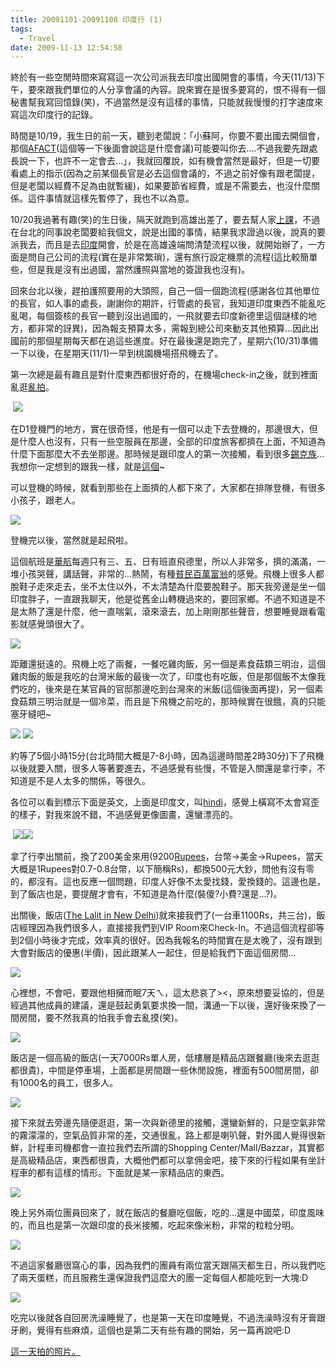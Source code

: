 ```yaml
---
title: 20091101-20091108 印度行 (1)
tags:
  - Travel
date: 2009-11-13 12:54:58
---
```


終於有一些空閒時間來寫寫這一次公司派我去印度出國開會的事情，今天(11/13)下午，要來跟我們單位的人分享會議的內容。說來實在是很多要寫的，恨不得有一個秘書幫我寫回憶錄(笑)，不過當然是沒有這樣的事情，只能就我慢慢的打字速度來寫這次印度行的記錄。

時間是10/19，我生日的前一天，聽到老闆說：「小蘇阿，你要不要出國去開個會，那個[AFACT](http://www.afact.org/group/application/afact/index.php)(這個等一下後面會說這是什麼會議)可能要叫你去....不過我要先跟處長說一下，也許不一定會去...」，我就回覆說，如有機會當然是最好，但是一切要看處上的指示(因為之前某個長官是必去這個會議的，不過之前好像有跟老闆提，但是老闆以經費不足為由就暫緩)，如果要節省經費，或是不需要去，也沒什麼關係。這件事情就這樣先暫停了，我也不以為意。

10/20我過著有趣(笑)的生日後，隔天就跑到高雄出差了，要去幫人家[上課](https://web02.mtnet.gov.tw/new/readbulletins.jsp?newsid=82)，不過在台北的同事說老闆要給我個文，說是出國的事情，結果我求證過以後，說真的要派我去，而且是去[印度](http://etrade.gov.in/afact2009/afact.aspx)開會，於是在高雄遠端問清楚流程以後，就開始辦了，一方面是問自己公司的流程(實在是非常繁瑣)，還有旅行設定機票的流程(這比較簡單些，但是我是沒有出過國，當然護照與當地的簽證我也沒有)。

回來台北以後，趕拍護照要用的大頭照，自己一個一個跑流程(感謝各位其他單位的長官，如人事的處長，謝謝你的期許，行管處的長官，我知道印度東西不能亂吃亂喝，每個簽核的長官一聽到沒出過國的，一飛就要去印度新德里這個謎樣的地方，都非常的訝異)，因為報支預算太多，需報到總公司來動支其他預算...因此出國前的那個星期每天都在追這些進度。好在最後還是跑完了，星期六(10/31)準備一下以後，在星期天(11/1)一早到桃園機場搭飛機去了。

第一次總是最有趣且是對什麼東西都很好奇的，在機場check-in之後，就到裡面亂逛[亂拍](http://photo.xuite.net/retsamsu/3625126)。

&nbsp;[![](http://e.share.photo.xuite.net/retsamsu/1e2325c/3625126/137766070_m.jpg)](http://photo.xuite.net/_r9009/retsamsu/3625126/3.jpg)

在D1登機門的地方，實在很奇怪，他是有一個可以走下去登機的，那邊很大，但是什麼人也沒有，只有一些空服員在那邊，全部的印度旅客都擠在上面，不知道為什麼下面那麼大不去坐那邊。那時候是跟印度人的第一次接觸，看到很多[錫克族](http://www.hudong.com/wiki/%E9%94%A1%E5%85%8B%E6%97%8F)...我想你一定想到的跟我一樣，就是[這個](http://www.youtube.com/watch?v=wjz2c7YKEg0&amp;feature=related)~

可以登機的時候，就看到那些在上面擠的人都下來了，大家都在排隊登機，有很多小孩子，跟老人。

[![](http://e.share.photo.xuite.net/retsamsu/1e2328c/3625126/137766118_m.jpg)](http://photo.xuite.net/_r9009/retsamsu/3625126/5.jpg)

登機完以後，當然就是起飛啦。

這個航班是[華航](http://www.china-airlines.com/ch/index.htm)每週只有三、五、日有班直飛德里，所以人非常多，擠的滿滿，一堆小孩哭聲，講話聲，非常的...熱鬧，有種[貧民百萬富翁](http://www.atmovies.com.tw/movie/film.asp?action=now&amp;film_id=fsen81010048)的感覺。飛機上很多人都脫鞋子走來走去，坐不太住以外，不太清楚為什麼要脫鞋子。那天我旁邊是坐一個印度胖子，一直跟我聊天，他是從舊金山轉機過來的，要回家鄉。不過不知道是不是太熱了還是什麼，他一直喘氣，滾來滾去，加上剛剛那些聲音，想要睡覺跟看電影就感覺頭很大了。

[![](http://e.share.photo.xuite.net/retsamsu/1e232ff/3625126/137766233_m.jpg)](http://photo.xuite.net/_r9009/retsamsu/3625126/11.jpg)

距離還挺遠的。飛機上吃了兩餐，一餐吃雞肉飯，另一個是素食菇類三明治，這個雞肉飯的飯是我吃的台灣米飯的最後一次了，印度也有吃飯，但是那個飯不太像我們吃的，後來是在某官員的官邸那邊吃到台灣來的米飯(這個後面再提)，另一個素食菇類三明治就是一個冷菜，而且是下飛機之前吃的，那時候實在很餓，真的只能塞牙縫吧~

[![](http://e.share.photo.xuite.net/retsamsu/1e232ec/3625126/137766214_m.jpg)](http://photo.xuite.net/_r9009/retsamsu/3625126/9.jpg)
[![](http://e.share.photo.xuite.net/retsamsu/1e2320a/3625126/137766244_m.jpg)](http://photo.xuite.net/_r9009/retsamsu/3625126/12.jpg)

約等了5個小時15分(台北時間大概是7-8小時，因為這邊時間差2時30分)下了飛機以後就要入關，很多人等著要進去，不過感覺有些慢，不管是入關還是拿行李，不知道是不是人太多的關係，等很久。

各位可以看到標示下面是英文，上面是印度文，叫[hindi](http://zh.wikipedia.org/wiki/%E5%8D%B0%E5%9C%B0%E8%AF%AD)，感覺上橫寫不太會寫歪的樣子，對我來說不錯，不過感覺更像圖畫，還蠻漂亮的。

&nbsp;[![](http://e.share.photo.xuite.net/retsamsu/1e232eb/3625126/137766469_m.jpg)](http://photo.xuite.net/_r9009/retsamsu/3625126/19.jpg)[![](http://e.share.photo.xuite.net/retsamsu/1e23230/3625126/137766538_m.jpg)](http://photo.xuite.net/_r9009/retsamsu/3625126/21.jpg)

拿了行李出關前，換了200美金來用(9200[Rupees](http://zh.wikipedia.org/wiki/%E5%8D%B0%E5%BA%A6%E7%9B%A7%E6%AF%94)，台幣-&gt;美金-&gt;Rupees，當天大概是1Rupees對0.7-0.8台幣，以下簡稱Rs)，都換500元大鈔，問他有沒有零的，都沒有。這也反應一個問題，印度人好像不太愛找錢，愛換錢的。這邊也是，到了飯店也是，要提醒才會有，不知道是為什麼(裝傻?小費?還是...?)。

出關後，飯店([The Lalit in New Delhi](http://www.thelalit.com/))就來接我們了(一台車1100Rs，共三台)，飯店經理因為我們很多人，直接接我們到VIP Room來Check-In。不過這個流程卻等到2個小時後才完成，效率真的很好。因為我報名的時間實在是太晚了，沒有跟到大會對飯店的優惠(半價)，因此跟某人一起住，但是給我們下面這個房間...

[![](http://e.share.photo.xuite.net/retsamsu/1e23216/3625126/137767536_m.jpg)](http://photo.xuite.net/_r9009/retsamsu/3625126/43.jpg)

心裡想，不會吧，要跟他相擁而眠7天ㄟ，這太悲哀了&gt;&lt;，原來想要妥協的，但是經過其他成員的建議，還是鼓起勇氣要求換一間，溝通一下以後，還好後來換了一間房間，要不然我真的怕我手會去亂摸(笑)。

[![](http://e.share.photo.xuite.net/retsamsu/1e23263/3625126/137768637_m.jpg)](http://photo.xuite.net/_r9009/retsamsu/3625126/72.jpg)

飯店是一個高級的飯店(一天7000Rs單人房，低樓層是精品店跟餐廳(後來去逛逛都很貴)，中間是停車場，上面都是房間跟一些休閒設施，裡面有500間房間，卻有1000名的員工，很多人。

[![](http://e.share.photo.xuite.net/retsamsu/1e23287/3625126/137768161_m.jpg)](http://photo.xuite.net/_r9009/retsamsu/3625126/59.jpg)

接下來就去旁邊先隨便逛逛，第一次與新德里的接觸，還蠻新鮮的，只是空氣非常的霧濛濛的，空氣品質非常的差，交通很亂，路上都是喇叭聲，對外國人覺得很新鮮，計程車司機都會一直拉我們去所謂的Shopping Center/Mall/Bazzar，其實都是高級精品店，東西都很貴，大概他們都可以拿佣金吧，接下來的行程如果有坐計程車的都有這樣的情形。下面就是某一家精品店的東西。

[![](http://e.share.photo.xuite.net/retsamsu/1e23264/3625126/137768382_m.jpg)](http://photo.xuite.net/_r9009/retsamsu/3625126/66.jpg)

晚上另外兩位團員回來了，就在飯店的餐廳吃個飯，吃的...還是中國菜，印度風味的，而且也是第一次跟印度的長米接觸，吃起來像米粉，非常的粒粒分明。

[![](http://e.share.photo.xuite.net/retsamsu/1e23236/3625126/137769104_m.jpg)](http://photo.xuite.net/_r9009/retsamsu/3625126/80.jpg)

不過這家餐廳很窩心的事，因為我們的團員有兩位當天跟隔天都生日，所以我們吃了兩天蛋糕，而且服務生還保證我們這麼大的團一定每個人都能吃到一大塊:D

[![](http://e.share.photo.xuite.net/retsamsu/1e23279/3625126/137769171_m.jpg)](http://photo.xuite.net/_r9009/retsamsu/3625126/81.jpg)

吃完以後就各自回房洗澡睡覺了，也是第一天在印度睡覺，不過洗澡時沒有牙膏跟牙刷，覺得有些麻煩，這個也是第二天有些有趣的開始，另一篇再說吧:D

[這一天拍的照片。](http://photo.xuite.net/retsamsu/3625126)